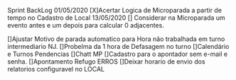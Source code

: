 Sprint BackLog
01/05/2020
[X]Acertar Logica de Microparada a partir de tempo no Cadastro de Local
13/05/2020
[] Considerar na Microparada um evento antes e um depois para calcular 0 adjacentes.

[]Ajustar Motivo de parada automatico para Hora não trabalhada em turno intermediario NJ.
[]Probelma da 1 hora de Defasagem no turno
[]Calendário e Turnos Pendencias
[]Chatt MP
[]Cadastro para o apontador sem e-mail e senha.
[]Apontamento Refugo ERROS
[]Deixar horario de envio dos relatorios configuravel no LOCAL